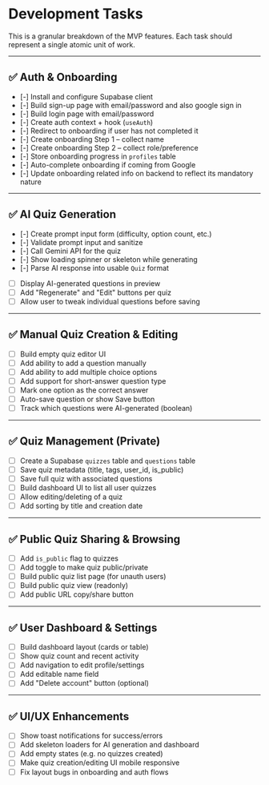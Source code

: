 # Development Tasks

This is a granular breakdown of the MVP features. Each task should represent a single atomic unit of work.

---

## ✅ Auth & Onboarding

- [-] Install and configure Supabase client
- [-] Build sign-up page with email/password and also google sign in
- [-] Build login page with email/password
- [-] Create auth context + hook (`useAuth`)
- [-] Redirect to onboarding if user has not completed it
- [-] Create onboarding Step 1 – collect name
- [-] Create onboarding Step 2 – collect role/preference
- [-] Store onboarding progress in `profiles` table
- [-] Auto-complete onboarding if coming from Google
- [-] Update onboarding related info on backend to reflect its mandatory nature

---

## ✅ AI Quiz Generation

- [-] Create prompt input form (difficulty, option count, etc.)
- [-] Validate prompt input and sanitize
- [-] Call Gemini API for the quiz
- [-] Show loading spinner or skeleton while generating
- [-] Parse AI response into usable `Quiz` format
- [ ] Display AI-generated questions in preview
- [ ] Add "Regenerate" and "Edit" buttons per quiz
- [ ] Allow user to tweak individual questions before saving

---

## ✅ Manual Quiz Creation & Editing

- [ ] Build empty quiz editor UI
- [ ] Add ability to add a question manually
- [ ] Add ability to add multiple choice options
- [ ] Add support for short-answer question type
- [ ] Mark one option as the correct answer
- [ ] Auto-save question or show Save button
- [ ] Track which questions were AI-generated (boolean)

---

## ✅ Quiz Management (Private)

- [ ] Create a Supabase `quizzes` table and `questions` table
- [ ] Save quiz metadata (title, tags, user_id, is_public)
- [ ] Save full quiz with associated questions
- [ ] Build dashboard UI to list all user quizzes
- [ ] Allow editing/deleting of a quiz
- [ ] Add sorting by title and creation date

---

## ✅ Public Quiz Sharing & Browsing

- [ ] Add `is_public` flag to quizzes
- [ ] Add toggle to make quiz public/private
- [ ] Build public quiz list page (for unauth users)
- [ ] Build public quiz view (readonly)
- [ ] Add public URL copy/share button

---

## ✅ User Dashboard & Settings

- [ ] Build dashboard layout (cards or table)
- [ ] Show quiz count and recent activity
- [ ] Add navigation to edit profile/settings
- [ ] Add editable name field
- [ ] Add "Delete account" button (optional)

---

## ✅ UI/UX Enhancements

- [ ] Show toast notifications for success/errors
- [ ] Add skeleton loaders for AI generation and dashboard
- [ ] Add empty states (e.g. no quizzes created)
- [ ] Make quiz creation/editing UI mobile responsive
- [ ] Fix layout bugs in onboarding and auth flows
